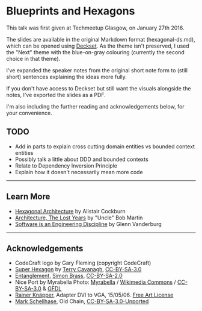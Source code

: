 # Blueprints and Hexagons

This talk was first given at Techmeetup Glasgow, on January 27th 2016.

The slides are available in the original Markdown format (hexagonal-ds.md), which can be opened using [Deckset](http://decksetapp.com). As the theme isn't preserved, I used the "Next" theme with the blue-on-gray colouring (currently the second choice in that theme).

I've expanded the speaker notes from the original short note form to (still short) sentences explaining the ideas more fully.

If you don't have access to Deckset but still want the visuals alongside the notes, I've exported the slides as a PDF.

I'm also including the further reading and acknowledgements below, for your convenience.

## TODO

- Add in parts to explain cross cutting domain entities vs bounded context entities
- Possibly talk a little about DDD and bounded contexts
- Relate to Dependency Inversion Principle
- Explain how it doesn't necessarily mean more code


---

## Learn More

- [Hexagonal Architecture](http://alistair.cockburn.us/Hexagonal+architecture) by Alistair Cockburn 
- [Architecture, The Lost Years](https://www.youtube.com/watch?v=WpkDN78P884) by "Uncle" Bob Martin
- [Software is an Engineering Discipline](https://www.youtube.com/watch?v=zDEpeWQHtFU) by Glenn Vanderburg

---

## Acknowledgements

- CodeCraft logo by Gary Fleming (copyright CodeCraft)
- [Super Hexagon](http://superhexagon.com/) by [Terry Cavanagh](https://twitter.com/terrycavanagh), [CC-BY-SA-3.0](http://creativecommons.org/licenses/by-sa/3.0/)
- [Entanglement](https://www.flickr.com/photos/dogbomb/526961087), [Simon Brass](https://www.flickr.com/photos/dogbomb/), [CC-BY-SA-2.0](https://creativecommons.org/licenses/by/2.0/)
- Nice Port by Myrabella Photo: [Myrabella](https://commons.wikimedia.org/wiki/User:Myrabella) / [Wikimedia Commons](https://commons.wikimedia.org/wiki/Main_Page) / [CC-BY-SA-3.0](http://creativecommons.org/licenses/by-sa/3.0/) & [GFDL](https://en.wikipedia.org/wiki/GFDL)
- [Rainer Knäpper](https://de.wikipedia.org/wiki/User:Smial), Adapter DVI to VGA, 15/05/06. [Free Art License](http://artlibre.org/licence/lal/en/)
- [Mark Schellhase](https://commons.wikimedia.org/wiki/User:Mschel), Old Chain, [CC-BY-SA-3.0-Unported](https://creativecommons.org/licenses/by-sa/3.0/deed.en)
